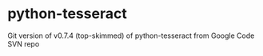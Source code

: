 python-tesseract
================

Git version of v0.7.4 (top-skimmed) of python-tesseract from Google Code SVN repo